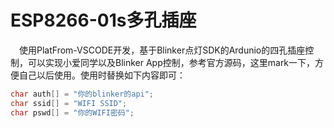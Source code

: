<!--
 * @Description: 
 * @Version: 
 * @Author: BaiYiZhuo
 * @Date: 2022-01-28 01:04:26
 * @LastEditTime: 2022-01-28 01:13:28
-->
# ESP8266-01s多孔插座
&emsp;使用PlatFrom-VSCODE开发，基于Blinker点灯SDK的Ardunio的四孔插座控制，可以实现小爱同学以及Blinker App控制，参考官方源码，这里mark一下，方便自己以后使用。使用时替换如下内容即可：
```c++
char auth[] = "你的blinker的api";
char ssid[] = "WIFI SSID";
char pswd[] = "你的WIFI密码";
```